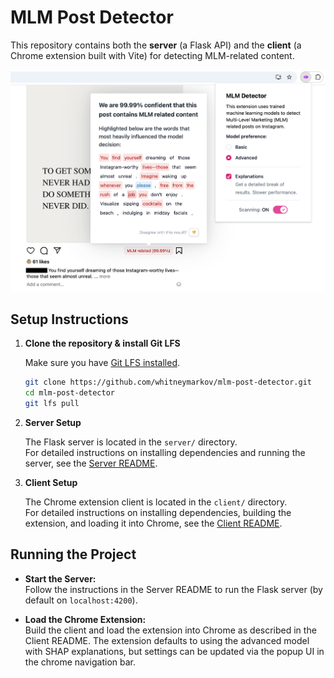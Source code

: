 # MLM Post Detector

This repository contains both the **server** (a Flask API) and the **client** (a Chrome extension built with Vite) for detecting MLM-related content.

![Screenshot of the extension](mlm-detector-preview.png)

## Setup Instructions

1. **Clone the repository & install Git LFS**

   Make sure you have [Git LFS installed](https://git-lfs.github.com/).

   ```bash
   git clone https://github.com/whitneymarkov/mlm-post-detector.git
   cd mlm-post-detector
   git lfs pull
   ```

2. **Server Setup**

   The Flask server is located in the `server/` directory.  
   For detailed instructions on installing dependencies and running the server, see the [Server README](server/README.md).

3. **Client Setup**

   The Chrome extension client is located in the `client/` directory.  
   For detailed instructions on installing dependencies, building the extension, and loading it into Chrome, see the [Client README](client/README.md).

## Running the Project

- **Start the Server:**  
  Follow the instructions in the Server README to run the Flask server (by default on `localhost:4200`).

- **Load the Chrome Extension:**  
  Build the client and load the extension into Chrome as described in the Client README. The extension defaults to using the advanced model with SHAP explanations, but settings can be updated via the popup UI in the chrome navigation bar.
